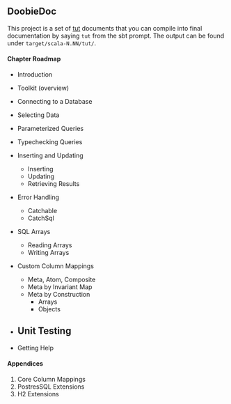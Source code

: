 ## DoobieDoc

This project is a set of [tut](https://github.com/tpolecat/tut) documents that you can compile into final documentation by saying `tut` from the sbt prompt. The output can be found under `target/scala-N.NN/tut/`. 

#### Chapter Roadmap

- Introduction
- Toolkit (overview)
- Connecting to a Database
- Selecting Data
- Parameterized Queries
- Typechecking Queries

- Inserting and Updating
  - Inserting
  - Updating
  - Retrieving Results
- Error Handling
  - Catchable
  - CatchSql
- SQL Arrays
  - Reading Arrays
  - Writing Arrays
- Custom Column Mappings
  - Meta, Atom, Composite
  - Meta by Invariant Map
  - Meta by Construction
    - Arrays
    - Objects
- Unit Testing
  - 
- Getting Help


#### Appendices

1. Core Column Mappings
1. PostresSQL Extensions
1. H2 Extensions

